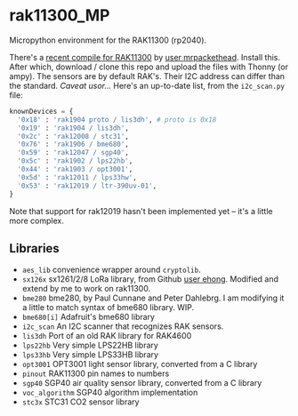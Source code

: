 # rak11300_MP

Micropython environment for the RAK11300 (rp2040).

There's a [recent compile for RAK11300](https://github.com/mrpackethead/rak11300_micropython) by [user mrpackethead](https://github.com/mrpackethead/). Install this. After which, download / clone this repo and upload the files with Thonny (or ampy). The sensors are by default RAK's. Their I2C address can differ than the standard. *Caveat usor...* Here's an up-to-date list, from the `i2c_scan.py` file:

```python
knownDevices = {
  '0x18' : 'rak1904 proto / lis3dh', # proto is 0x18
  '0x19' : 'rak1904 / lis3dh',
  '0x2c' : 'rak12008 / stc31',
  '0x76' : 'rak1906 / bme680',
  '0x59' : 'rak12047 / sgp40',
  '0x5c' : 'rak1902 / lps22hb',
  '0x44' : 'rak1903 / opt3001',
  '0x5d' : 'rak12011 / lps33hw',
  '0x53' : 'rak12019 / ltr-390uv-01',
}
```

Note that support for rak12019 hasn't been implemented yet – it's a little more complex.

## Libraries

* `aes_lib`	convenience wrapper around `cryptolib`.
* `sx126x`	sx1261/2/8 LoRa library, from Github [user ehong](https://github.com/ehong-tl/micropySX126X). Modified and extend by me to work on rak11300.
* `bme280`	bme280, by Paul Cunnane and Peter Dahlebrg. I am modifying it a little to match syntax of bme680 library. WIP.
* `bme680[i]`	Adafruit's bme680 library
* `i2c_scan`	An I2C scanner that recognizes RAK sensors.
* `lis3dh`	Port of an old RAK library for RAK4600
* `lps22hb`	Very simple LPS22HB library
* `lps33hb`	Very simple LPS33HB library
* `opt3001`	OPT3001 light sensor library, converted from a C library
* `pinout`	RAK11300 pin names to numbers
* `sgp40`	SGP40 air quality sensor library, converted from a C library
* `voc_algorithm`	SGP40 algorithm implementation
* `stc3x`	STC31 CO2 sensor library



